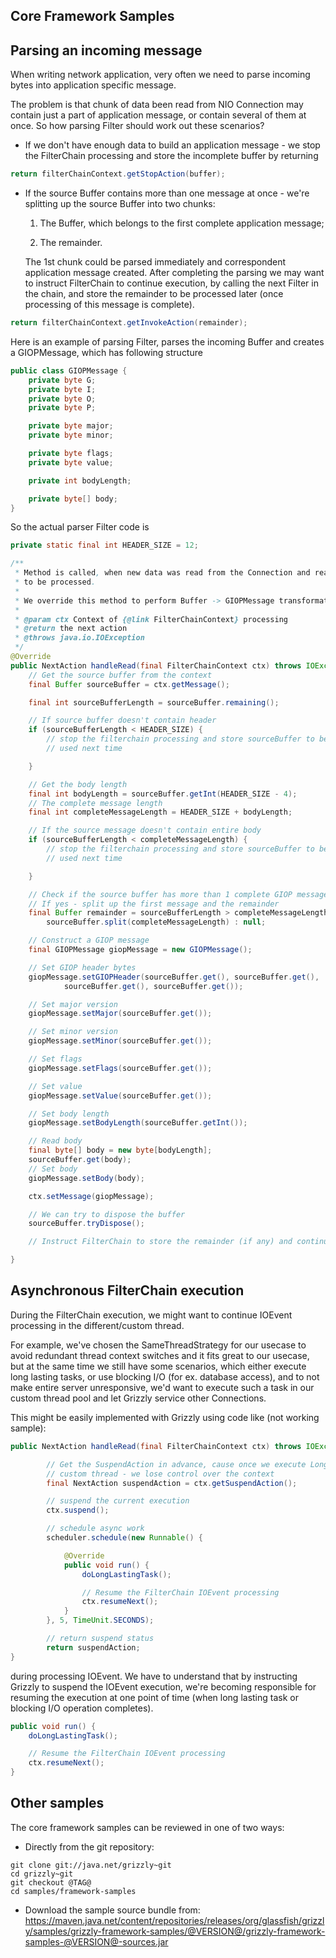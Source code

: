 ## Core Framework Samples

## Parsing an incoming message

When writing network application, very often we need to parse incoming
bytes into application specific message.

The problem is that chunk of data been read from NIO Connection may
contain just a part of application message, or contain several of them
at once. So how parsing Filter should work out these scenarios?

-   If we don't have enough data to build an application message - we
    stop the FilterChain processing and store the incomplete buffer by
    returning

```java
return filterChainContext.getStopAction(buffer);
```

-   If the source Buffer contains more than one message at once - we're
    splitting up the source Buffer into two chunks:

    1.  The Buffer, which belongs to the first complete application
        message;

    2.  The remainder.

    The 1st chunk could be parsed immediately and correspondent
    application message created. After completing the parsing we may
    want to instruct FilterChain to continue execution, by calling the
    next Filter in the chain, and store the remainder to be processed
    later (once processing of this message is complete).

```java
return filterChainContext.getInvokeAction(remainder);
```

Here is an example of parsing Filter, parses the incoming Buffer and
creates a GIOPMessage, which has following structure

```java
public class GIOPMessage {
    private byte G;
    private byte I;
    private byte O;
    private byte P;

    private byte major;
    private byte minor;

    private byte flags;
    private byte value;

    private int bodyLength;

    private byte[] body;
}
```

So the actual parser Filter code is

```java
private static final int HEADER_SIZE = 12;

/**
 * Method is called, when new data was read from the Connection and ready
 * to be processed.
 *
 * We override this method to perform Buffer -> GIOPMessage transformation.
 *
 * @param ctx Context of {@link FilterChainContext} processing
 * @return the next action
 * @throws java.io.IOException
 */
@Override
public NextAction handleRead(final FilterChainContext ctx) throws IOException {
    // Get the source buffer from the context
    final Buffer sourceBuffer = ctx.getMessage();

    final int sourceBufferLength = sourceBuffer.remaining();

    // If source buffer doesn't contain header
    if (sourceBufferLength < HEADER_SIZE) {
        // stop the filterchain processing and store sourceBuffer to be
        // used next time

    }

    // Get the body length
    final int bodyLength = sourceBuffer.getInt(HEADER_SIZE - 4);
    // The complete message length
    final int completeMessageLength = HEADER_SIZE + bodyLength;

    // If the source message doesn't contain entire body
    if (sourceBufferLength < completeMessageLength) {
        // stop the filterchain processing and store sourceBuffer to be
        // used next time

    }

    // Check if the source buffer has more than 1 complete GIOP message
    // If yes - split up the first message and the remainder
    final Buffer remainder = sourceBufferLength > completeMessageLength ?
        sourceBuffer.split(completeMessageLength) : null;

    // Construct a GIOP message
    final GIOPMessage giopMessage = new GIOPMessage();

    // Set GIOP header bytes
    giopMessage.setGIOPHeader(sourceBuffer.get(), sourceBuffer.get(),
            sourceBuffer.get(), sourceBuffer.get());

    // Set major version
    giopMessage.setMajor(sourceBuffer.get());

    // Set minor version
    giopMessage.setMinor(sourceBuffer.get());

    // Set flags
    giopMessage.setFlags(sourceBuffer.get());

    // Set value
    giopMessage.setValue(sourceBuffer.get());

    // Set body length
    giopMessage.setBodyLength(sourceBuffer.getInt());

    // Read body
    final byte[] body = new byte[bodyLength];
    sourceBuffer.get(body);
    // Set body
    giopMessage.setBody(body);

    ctx.setMessage(giopMessage);

    // We can try to dispose the buffer
    sourceBuffer.tryDispose();

    // Instruct FilterChain to store the remainder (if any) and continue execution

}
```

## Asynchronous FilterChain execution

During the FilterChain execution, we might want to continue IOEvent
processing in the different/custom thread.

For example, we've chosen the SameThreadStrategy for our usecase to
avoid redundant thread context switches and it fits great to our
usecase, but at the same time we still have some scenarios, which
either execute long lasting tasks, or use blocking I/O (for ex. database
access), and to not make entire server unresponsive, we'd want to
execute such a task in our custom thread pool and let Grizzly service
other Connections.

This might be easily implemented with Grizzly using code like (not
working sample):

```java
public NextAction handleRead(final FilterChainContext ctx) throws IOException {

        // Get the SuspendAction in advance, cause once we execute LongLastTask in the
        // custom thread - we lose control over the context
        final NextAction suspendAction = ctx.getSuspendAction();

        // suspend the current execution
        ctx.suspend();

        // schedule async work
        scheduler.schedule(new Runnable() {

            @Override
            public void run() {
                doLongLastingTask();

                // Resume the FilterChain IOEvent processing
                ctx.resumeNext();
            }
        }, 5, TimeUnit.SECONDS);

        // return suspend status
        return suspendAction;
}
```

during processing IOEvent. We have to understand that by instructing
Grizzly to suspend the IOEvent execution, we're becoming responsible for
resuming the execution at one point of time (when long lasting task or
blocking I/O operation completes).

```java
public void run() {
    doLongLastingTask();

    // Resume the FilterChain IOEvent processing
    ctx.resumeNext();
}
```

## Other samples

The core framework samples can be reviewed in one of two ways:

-   Directly from the git repository:

```
git clone git://java.net/grizzly~git
cd grizzly~git
git checkout @TAG@
cd samples/framework-samples
```

-   Download the sample source bundle from:
    <https://maven.java.net/content/repositories/releases/org/glassfish/grizzly/samples/grizzly-framework-samples/@VERSION@/grizzly-framework-samples-@VERSION@-sources.jar>



